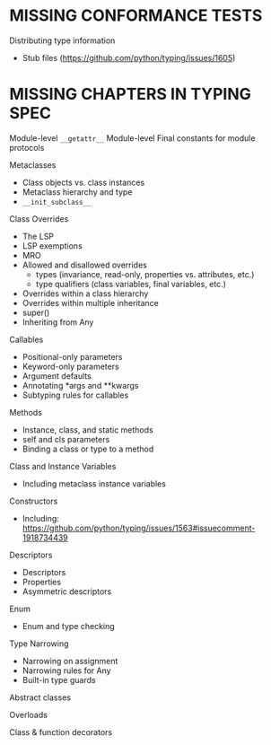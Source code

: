 # MISSING CONFORMANCE TESTS

Distributing type information
 - Stub files (https://github.com/python/typing/issues/1605)


# MISSING CHAPTERS IN TYPING SPEC

Module-level `__getattr__`
Module-level Final constants for module protocols

Metaclasses
* Class objects vs. class instances
* Metaclass hierarchy and type
* `__init_subclass__`

Class Overrides
* The LSP
* LSP exemptions
* MRO
* Allowed and disallowed overrides
  - types (invariance, read-only, properties vs. attributes, etc.)
  - type qualifiers (class variables, final variables, etc.)
* Overrides within a class hierarchy
* Overrides within multiple inheritance
* super()
* Inheriting from Any

Callables
* Positional-only parameters
* Keyword-only parameters
* Argument defaults
* Annotating *args and **kwargs
* Subtyping rules for callables

Methods
* Instance, class, and static methods
* self and cls parameters
* Binding a class or type to a method

Class and Instance Variables
* Including metaclass instance variables

Constructors
* Including: https://github.com/python/typing/issues/1563#issuecomment-1918734439

Descriptors
* Descriptors
* Properties
* Asymmetric descriptors

Enum
* Enum and type checking

Type Narrowing
* Narrowing on assignment
* Narrowing rules for Any
* Built-in type guards

Abstract classes

Overloads

Class & function decorators


